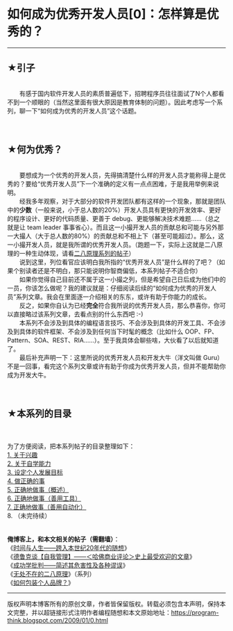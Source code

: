 # 如何成为优秀开发人员[0]：怎样算是优秀的？ 

-----

<div class="post-body entry-content">
<h2>★引子</h2><br/>
　　有感于国内软件开发人员的素质普遍低下，招聘程序员往往面试了N个人都看不到一个顺眼的（当然这里面有很大原因是教育体制的问题）。因此考虑写一个系列，聊一下“如何成为优秀的开发人员”这个话题。<br/>
<a name="more"></a><br/>
<br/>
<h2>★何为优秀？</h2><br/>
　　要想成为一个优秀的开发人员，先得搞清楚什么样的开发人员才能称得上是优秀的？要给“优秀开发人员”下一个准确的定义有一点点困难，于是我用举例来说明。<br/>
　　经我多年观察，对于大部分的软件开发团队都有这样的一个现象，那就是团队中的<b>少数</b>（一般来说，小于总人数的20%）开发人员具有更快的开发效率、更好的程序设计、更好的代码质量、更善于 debug、更能够解决技术难题......（总之就是让 team leader 事事省心）。而且这一小撮开发人员的贡献总和可能与另外那一大撮人（大于总人数的80%）的贡献总和不相上下（甚至可能超过）。那么，这一小撮开发人员，就是我所谓的优秀开发人员。（跑题一下，实际上这就是二八原理的一种生动体现，请看<a href="../../2009/02/80-20-principle-0-overview.md">二八原理系列的帖子</a>）<br/>
　　说到这里，列位看官应该明白我所指的“优秀开发人员”是什么样的了吧？（如果个别读者还是不明白，那只能说明你智商偏低，本系列帖子不适合你）<br/>
　　如果你觉得自己目前还不属于这一小撮之列，但是希望自己日后成为他们中的一员，你该怎么做呢？我的建议就是：仔细阅读后续的“如何成为优秀的开发人员”系列文章。我会在里面逐一介绍相关的东东，或许有助于你能力的成长。<br/>
　　反之，如果你自认为已经<b>完全</b>符合我所说的优秀开发人员，那么恭喜你，你可以直接略过该系列文章，去看点别的什么东西吧 :-)<br/>
　　本系列不会涉及到具体的编程语言技巧、不会涉及到具体的开发工具、不会涉及到具体的软件框架、不会涉及到任何当下时髦的概念（比如什么 OOP、FP、Pattern、SOA、REST、RIA......）。至于我具体会聊些啥，大伙看了以后就知道了。<br/>
　　最后补充声明一下：这里所说的优秀开发人员和开发大牛（洋文叫做 Guru）不是一回事，看完这个系列文章或许有助于你成为优秀开发人员，但并不能帮助你成为开发大牛。<br/>
<br/>
<br/>
<h2>★本系列的目录</h2><br/>
<a name="index"> </a><br/>
为了方便阅读，把本系列帖子的目录整理如下：<br/>
<a href="../../2009/01/1.md">1. 关于兴趣</a><br/>
<a href="../../2009/01/2.md">2. 关于自学能力</a><br/>
<a href="../../2009/01/3.md">3. 设定个人发展目标</a><br/>
<a href="../../2009/01/4.md">4. 做正确的事</a><br/>
<a href="../../2009/02/5.md">5. 正确地做事（概述）</a><br/>
<a href="../../2009/02/6.md">6. 正确地做事（善用工具）</a><br/>
<a href="../../2009/02/7.md">7. 正确地做事（善用自动化）</a><br/>
8. （未完待续）<br/>
<br/>
<br/>
<b>俺博客上，和本文相关的帖子（需翻墙）</b>：<br/>
《<a href="../../2019/12/Time-and-Life.md">时间与人生——跨入本世纪20年代的随想</a>》<br/>
《<a href="../../2018/06/weekly-share-121.md">德鲁克谈【自我管理】——＜哈佛商业评论＞史上最受欢迎的文章</a>》<br/>
《<a href="../../2015/06/The-Mythical-Theories-of-Success.md">成功学批判——简述其危害性及各种谬误</a>》<br/>
《<a href="../../2009/02/80-20-principle-0-overview.md">无处不在的二八原理</a>》（系列）<br/>
《<a href="../../2009/09/how-to-personal-branding.md">如何包装个人品牌？</a>》
</div>


------------------------------------------------

版权声明本博客所有的原创文章，作者皆保留版权。转载必须包含本声明，保持本文完整，并以超链接形式注明作者编程随想和本文原始地址：https://program-think.blogspot.com/2009/01/0.html
